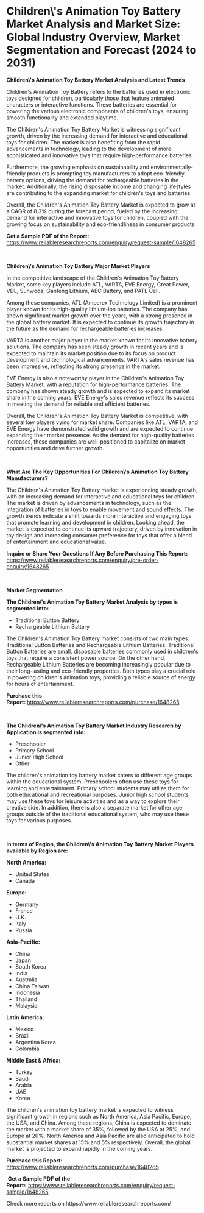 <p><h1>Children\'s Animation Toy Battery Market Analysis and Market Size: Global Industry Overview, Market Segmentation and Forecast (2024 to 2031)</h1></p><p><strong>Children\'s Animation Toy Battery Market Analysis and Latest Trends</strong></p>
<p><p>Children's Animation Toy Battery refers to the batteries used in electronic toys designed for children, particularly those that feature animated characters or interactive functions. These batteries are essential for powering the various electronic components of children's toys, ensuring smooth functionality and extended playtime.</p><p>The Children's Animation Toy Battery Market is witnessing significant growth, driven by the increasing demand for interactive and educational toys for children. The market is also benefiting from the rapid advancements in technology, leading to the development of more sophisticated and innovative toys that require high-performance batteries.</p><p>Furthermore, the growing emphasis on sustainability and environmentally-friendly products is prompting toy manufacturers to adopt eco-friendly battery options, driving the demand for rechargeable batteries in the market. Additionally, the rising disposable income and changing lifestyles are contributing to the expanding market for children's toys and batteries.</p><p>Overall, the Children's Animation Toy Battery Market is expected to grow at a CAGR of 8.3% during the forecast period, fueled by the increasing demand for interactive and innovative toys for children, coupled with the growing focus on sustainability and eco-friendliness in consumer products.</p></p>
<p><strong>Get a Sample PDF of the Report:&nbsp;</strong> <a href="https://www.reliableresearchreports.com/enquiry/request-sample/1648265">https://www.reliableresearchreports.com/enquiry/request-sample/1648265</a></p>
<p>&nbsp;</p>
<p><strong>Children\'s Animation Toy Battery Major Market Players</strong></p>
<p><p>In the competitive landscape of the Children's Animation Toy Battery Market, some key players include ATL, VARTA, EVE Energy, Great Power, VDL, Sunwoda, Ganfeng Lithium, AEC Battery, and PATL Cell. </p><p>Among these companies, ATL (Amperex Technology Limited) is a prominent player known for its high-quality lithium-ion batteries. The company has shown significant market growth over the years, with a strong presence in the global battery market. It is expected to continue its growth trajectory in the future as the demand for rechargeable batteries increases.</p><p>VARTA is another major player in the market known for its innovative battery solutions. The company has seen steady growth in recent years and is expected to maintain its market position due to its focus on product development and technological advancements. VARTA's sales revenue has been impressive, reflecting its strong presence in the market.</p><p>EVE Energy is also a noteworthy player in the Children's Animation Toy Battery Market, with a reputation for high-performance batteries. The company has shown steady growth and is expected to expand its market share in the coming years. EVE Energy's sales revenue reflects its success in meeting the demand for reliable and efficient batteries.</p><p>Overall, the Children's Animation Toy Battery Market is competitive, with several key players vying for market share. Companies like ATL, VARTA, and EVE Energy have demonstrated solid growth and are expected to continue expanding their market presence. As the demand for high-quality batteries increases, these companies are well-positioned to capitalize on market opportunities and drive further growth.</p></p>
<p>&nbsp;</p>
<p><strong>What Are The Key Opportunities For Children\'s Animation Toy Battery Manufacturers?</strong></p>
<p><p>The Children's Animation Toy Battery market is experiencing steady growth, with an increasing demand for interactive and educational toys for children. The market is driven by advancements in technology, such as the integration of batteries in toys to enable movement and sound effects. The growth trends indicate a shift towards more interactive and engaging toys that promote learning and development in children. Looking ahead, the market is expected to continue its upward trajectory, driven by innovation in toy design and increasing consumer preference for toys that offer a blend of entertainment and educational value.</p></p>
<p><strong>Inquire or Share Your Questions If Any Before Purchasing This Report:</strong> <a href="https://www.reliableresearchreports.com/enquiry/pre-order-enquiry/1648265">https://www.reliableresearchreports.com/enquiry/pre-order-enquiry/1648265</a></p>
<p>&nbsp;</p>
<p><strong>Market Segmentation</strong></p>
<p><strong>The Children\'s Animation Toy Battery Market Analysis by types is segmented into:</strong></p>
<p><ul><li>Traditional Button Battery</li><li>Rechargeable Lithium Battery</li></ul></p>
<p><p>The Children's Animation Toy Battery market consists of two main types: Traditional Button Batteries and Rechargeable Lithium Batteries. Traditional Button Batteries are small, disposable batteries commonly used in children's toys that require a consistent power source. On the other hand, Rechargeable Lithium Batteries are becoming increasingly popular due to their long-lasting and eco-friendly properties. Both types play a crucial role in powering children's animation toys, providing a reliable source of energy for hours of entertainment.</p></p>
<p><strong>Purchase this Report:&nbsp;</strong><a href="https://www.reliableresearchreports.com/purchase/1648265">https://www.reliableresearchreports.com/purchase/1648265</a></p>
<p>&nbsp;</p>
<p><strong>The Children\'s Animation Toy Battery Market Industry Research by Application is segmented into:</strong></p>
<p><ul><li>Preschooler</li><li>Primary School</li><li>Junior High School</li><li>Other</li></ul></p>
<p><p>The children's animation toy battery market caters to different age groups within the educational system. Preschoolers often use these toys for learning and entertainment. Primary school students may utilize them for both educational and recreational purposes. Junior high school students may use these toys for leisure activities and as a way to explore their creative side. In addition, there is also a separate market for other age groups outside of the traditional educational system, who may use these toys for various purposes.</p></p>
<p>&nbsp;</p>
<p><strong>In terms of Region, the Children\'s Animation Toy Battery Market Players available by Region are:</strong></p>
<p>
    <p> <strong> North America: </strong>
        <ul>
            <li>United States</li>
            <li>Canada</li>
        </ul>
        </p> 
    <p> <strong> Europe: </strong>
        <ul>
            <li>Germany</li>
            <li>France</li>
            <li>U.K.</li>
            <li>Italy</li>
            <li>Russia</li>
        </ul>
        </p> 
    <p> <strong> Asia-Pacific: </strong>
        <ul>
            <li>China</li>
            <li>Japan</li>
            <li>South Korea</li>
            <li>India</li>
            <li>Australia</li>
            <li>China Taiwan</li>
            <li>Indonesia</li>
            <li>Thailand</li>
            <li>Malaysia</li>
        </ul>
        </p> 
    <p> <strong> Latin America: </strong>
        <ul>
            <li>Mexico</li>
            <li>Brazil</li>
            <li>Argentina Korea</li>
            <li>Colombia</li>
        </ul>
        </p> 
    <p> <strong> Middle East & Africa: </strong>
        <ul>
            <li>Turkey</li>
            <li>Saudi</li>
            <li>Arabia</li>
            <li>UAE</li>
            <li>Korea</li>
        </ul>
    </p>
    </p>
<p><p>The children's animation toy battery market is expected to witness significant growth in regions such as North America, Asia Pacific, Europe, the USA, and China. Among these regions, China is expected to dominate the market with a market share of 35%, followed by the USA at 25%, and Europe at 20%. North America and Asia Pacific are also anticipated to hold substantial market shares at 15% and 5% respectively. Overall, the global market is projected to expand rapidly in the coming years.</p></p>
<p><strong>Purchase this Report: </strong><a href="https://www.reliableresearchreports.com/purchase/1648265">https://www.reliableresearchreports.com/purchase/1648265</a></p>
<p>&nbsp;<strong>Get a Sample PDF of the Report:&nbsp;&nbsp;</strong><a href="https://www.reliableresearchreports.com/enquiry/request-sample/1648265">https://www.reliableresearchreports.com/enquiry/request-sample/1648265</a></p>
<p><strong></strong></p>
<p>Check more reports on https://www.reliableresearchreports.com/</p>